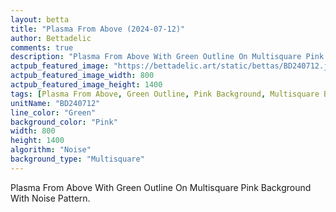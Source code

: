 ```yaml
---
layout: betta
title: "Plasma From Above (2024-07-12)"
author: Bettadelic
comments: true
description: "Plasma From Above With Green Outline On Multisquare Pink Background With Noise Pattern."
actpub_featured_image: "https://bettadelic.art/static/bettas/BD240712.jpg"
actpub_featured_image_width: 800
actpub_featured_image_height: 1400
tags: [Plasma From Above, Green Outline, Pink Background, Multisquare Background Pattern, Noise Pattern, July 2024]
unitName: "BD240712"
line_color: "Green"
background_color: "Pink"
width: 800
height: 1400
algorithm: "Noise"
background_type: "Multisquare"
---
```


Plasma From Above With Green Outline On Multisquare Pink Background With Noise Pattern.
